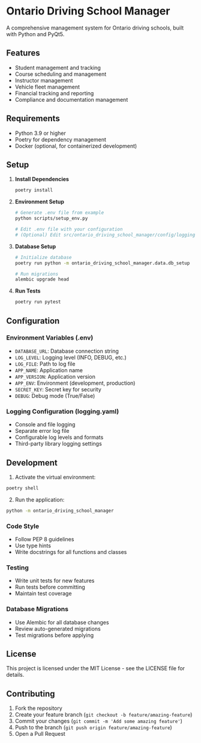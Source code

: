 # Ontario Driving School Manager

A comprehensive management system for Ontario driving schools, built with Python and PyQt5.

## Features

- Student management and tracking
- Course scheduling and management
- Instructor management
- Vehicle fleet management
- Financial tracking and reporting
- Compliance and documentation management

## Requirements

- Python 3.9 or higher
- Poetry for dependency management
- Docker (optional, for containerized development)

## Setup

1. **Install Dependencies**
   ```bash
   poetry install
   ```

2. **Environment Setup**
   ```bash
   # Generate .env file from example
   python scripts/setup_env.py
   
   # Edit .env file with your configuration
   # (Optional) Edit src/ontario_driving_school_manager/config/logging.yaml for logging settings
   ```

3. **Database Setup**
   ```bash
   # Initialize database
   poetry run python -m ontario_driving_school_manager.data.db_setup
   
   # Run migrations
   alembic upgrade head
   ```

4. **Run Tests**
   ```bash
   poetry run pytest
   ```

## Configuration

### Environment Variables (.env)
- `DATABASE_URL`: Database connection string
- `LOG_LEVEL`: Logging level (INFO, DEBUG, etc.)
- `LOG_FILE`: Path to log file
- `APP_NAME`: Application name
- `APP_VERSION`: Application version
- `APP_ENV`: Environment (development, production)
- `SECRET_KEY`: Secret key for security
- `DEBUG`: Debug mode (True/False)

### Logging Configuration (logging.yaml)
- Console and file logging
- Separate error log file
- Configurable log levels and formats
- Third-party library logging settings

## Development

1. Activate the virtual environment:
```bash
poetry shell
```

2. Run the application:
```bash
python -m ontario_driving_school_manager
```

### Code Style
- Follow PEP 8 guidelines
- Use type hints
- Write docstrings for all functions and classes

### Testing
- Write unit tests for new features
- Run tests before committing
- Maintain test coverage

### Database Migrations
- Use Alembic for all database changes
- Review auto-generated migrations
- Test migrations before applying

## License

This project is licensed under the MIT License - see the LICENSE file for details.

## Contributing

1. Fork the repository
2. Create your feature branch (`git checkout -b feature/amazing-feature`)
3. Commit your changes (`git commit -m 'Add some amazing feature'`)
4. Push to the branch (`git push origin feature/amazing-feature`)
5. Open a Pull Request 